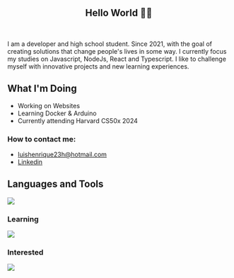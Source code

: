 


<h2 align="center">Hello World 👨‍💻</h2>
</br>

  I am a developer and high school student. Since 2021, with the goal of creating solutions that change people's lives in some way. I currently focus my studies on Javascript, NodeJs, React and Typescript.
I like to challenge myself with innovative projects and new learning experiences.

## What I'm Doing

- Working on Websites
- Learning Docker & Arduino
- Currently attending Harvard CS50x 2024
<h3>How to contact me: </h3>

-  luishenrique23h@hotmail.com
-  <a href="https://www.linkedin.com/in/luismede/">Linkedin</a>

## Languages and Tools

<a href="https://github.com/luismede"><img src="https://skillicons.dev/icons?i=vscode,figma,git,docker,html,css,js,tailwind,nodejs,python"></a>

### Learning
<p align="left"> <a href="https://github.com/luismede"><img src="https://skillicons.dev/icons?i=js,arduino"></a>

### Interested
<p align="left"> <a href="https://github.com/luismede"><img src="https://skillicons.dev/icons?i=golang,aws"></a></p>



